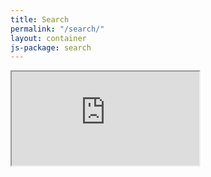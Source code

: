 ```yaml
---
title: Search
permalink: "/search/"
layout: container
js-package: search
---
```

<div class="row content-container main-cont">
    <div class="container content-container">
        <div class="embed-responsive embed-responsive-16by9" id="searchEmbed">
          <iframe class="embed-responsive-item" id="searchIframe" src="https://search.linaro.org"></iframe>
        </div>
    </div>
</div>
